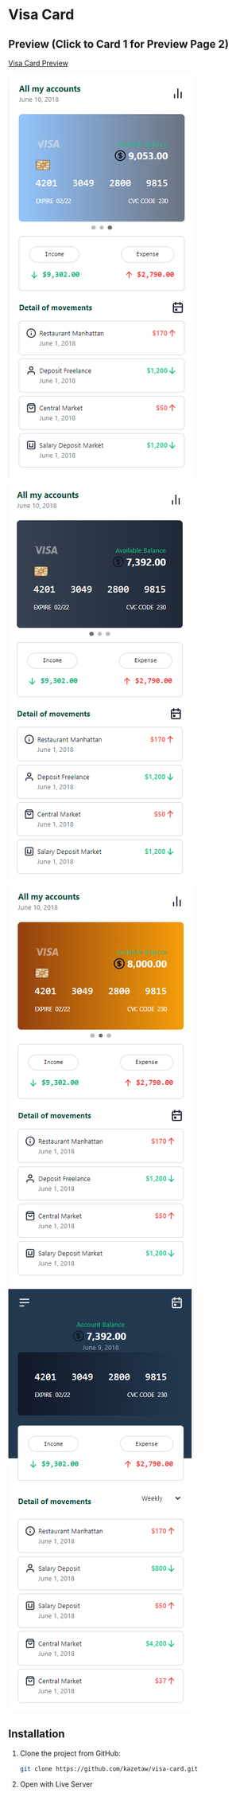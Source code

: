 # Visa Card
## Preview (Click to Card 1 for Preview Page 2)
[Visa Card Preview](https://kazetaw.github.io/visa-card)



![Logo](image/page1.png "page1")
![Logo](image/card1.png "page2")
![Logo](image/card2.png "page2")
![Logo](image/page2.png "page2")


## Installation 

1. Clone the project from GitHub:
   ```bash
   git clone https://github.com/kazetaw/visa-card.git
2. Open with Live Server
